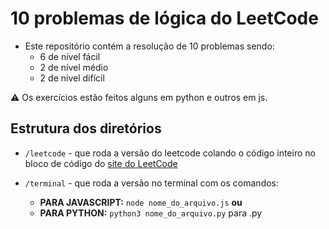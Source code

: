 # 10 problemas de lógica do LeetCode

- Este repositório contém a resolução de 10 problemas sendo:
  - 6 de nível fácil
  - 2 de nível médio
  - 2 de nível difícil
 
 ⚠️ Os exercícios estão feitos alguns em python e outros em js. 

 ## Estrutura dos diretórios
  - `/leetcode` - que roda a versão do leetcode colando o código inteiro no bloco de código do [site do LeetCode](https://leetcode.com/)

  - `/terminal` - que roda a versão no terminal com os comandos:
    - **PARA JAVASCRIPT:** `node nome_do_arquivo.js`
    **ou** 
    - **PARA PYTHON:** `python3 nome_do_arquivo.py` para .py
